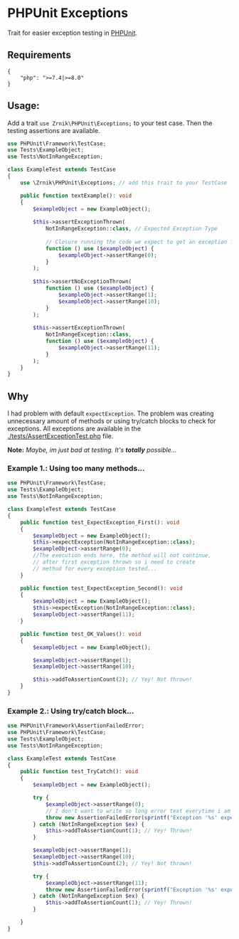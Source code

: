 # PHPUnit Exceptions

Trait for easier exception testing in [PHPUnit](https://github.com/sebastianbergmann/phpunit).

## Requirements

```
{
    "php": ">=7.4|>=8.0"
}
```

## Usage:

Add a trait `use Zrnik\PHPUnit\Exceptions;` to your test case. 
Then the testing assertions are available.

```php
use PHPUnit\Framework\TestCase;
use Tests\ExampleObject;
use Tests\NotInRangeException;

class ExampleTest extends TestCase
{
    use \Zrnik\PHPUnit\Exceptions; // add this trait to your TestCase

    public function textExample(): void
    {        
        $exampleObject = new ExampleObject();
        
        $this->assertExceptionThrown(
            NotInRangeException::class, // Expected Exception Type
            
            // Closure running the code we expect to get an exception from.
            function () use ($exampleObject) {
                $exampleObject->assertRange(0);
            }
        );
        
        $this->assertNoExceptionThrown(
            function () use ($exampleObject) {
                $exampleObject->assertRange(1);
                $exampleObject->assertRange(10);
            }
        );
        
        $this->assertExceptionThrown(
            NotInRangeException::class,
            function () use ($exampleObject) {
                $exampleObject->assertRange(11);
            }
        );
    }
}
```

## Why

I had problem with default `expectException`. The problem
was creating unnecessary amount of methods or using try/catch blocks
to check for exceptions. All exceptions are available in 
the [./tests/AssertExceptionTest.php](./tests/AssertExceptionTest.php) file.

**Note:** *Maybe, im just bad at testing. It's **totally** possible...*

### Example 1.: Using too many methods...

```php
use PHPUnit\Framework\TestCase;
use Tests\ExampleObject;
use Tests\NotInRangeException;

class ExampleTest extends TestCase
{
    public function test_ExpectException_First(): void
    {
        $exampleObject = new ExampleObject();
        $this->expectException(NotInRangeException::class);
        $exampleObject->assertRange(0);
        //The execution ends here, the method will not continue,
        // after first exception thrown so i need to create
        // method for every exception tested...
    }

    public function test_ExpectException_Second(): void
    {
        $exampleObject = new ExampleObject();
        $this->expectException(NotInRangeException::class);
        $exampleObject->assertRange(11);
    }

    public function test_OK_Values(): void
    {
        $exampleObject = new ExampleObject();

        $exampleObject->assertRange(1);
        $exampleObject->assertRange(10);

        $this->addToAssertionCount(2); // Yey! Not thrown!
    }
}
```


### Example 2.: Using try/catch block...

```php
use PHPUnit\Framework\AssertionFailedError;
use PHPUnit\Framework\TestCase;
use Tests\ExampleObject;
use Tests\NotInRangeException;

class ExampleTest extends TestCase
{
    public function test_TryCatch(): void
    {
        $exampleObject = new ExampleObject();

        try {
            $exampleObject->assertRange(0);
            // I don't want to write so long error text everytime i am checking for exceptions!
            throw new AssertionFailedError(sprintf("Exception '%s' expected, but not thrown!", NotInRangeException::class));
        } catch (NotInRangeException $ex) {
            $this->addToAssertionCount(1); // Yey! Thrown!
        }

        $exampleObject->assertRange(1);
        $exampleObject->assertRange(10);
        $this->addToAssertionCount(2); // Yey! Not thrown!

        try {
            $exampleObject->assertRange(11);
            throw new AssertionFailedError(sprintf("Exception '%s' expected, but not thrown!", NotInRangeException::class));
        } catch (NotInRangeException $ex) {
            $this->addToAssertionCount(1); // Yey! Thrown!
        }

    }
}
```

